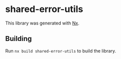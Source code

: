 # shared-error-utils

This library was generated with [Nx](https://nx.dev).

## Building

Run `nx build shared-error-utils` to build the library.
